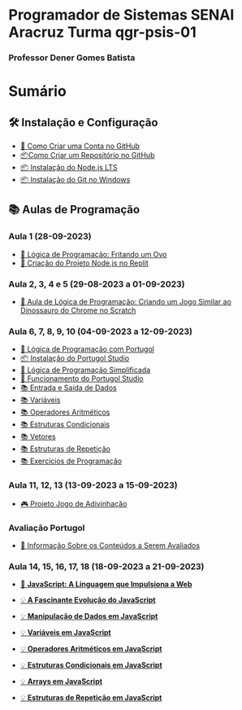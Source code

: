 # Programador de Sistemas SENAI Aracruz Turma qgr-psis-01
### Professor Dener Gomes Batista

# Sumário

## 🛠️ Instalação e Configuração
- [🚀 Como Criar uma Conta no GitHub](instalations.md#como-criar-uma-conta-no-github)
- [📦Como Criar um Repositório no GitHub](create_repository.md)
- [📦 Instalação do Node.js LTS](instalations.md#instalação-do-nodejs-lts)
- [📦 Instalação do Git no Windows](instalations.md#instalação-do-git-no-windows)

## 📚 Aulas de Programação
### Aula 1 (28-09-2023)
- [📖 Lógica de Programação: Fritando um Ovo](class%20(1)%2028-09-2023.md#lógica-de-programação-fritando-um-ovo)
- [📖 Criação do Projeto Node.js no Replit](class%20(1)%2028-09-2023.md#criação-do-projeto-nodejs-no-replit)

### Aula 2, 3, 4 e 5 (29-08-2023 a 01-09-2023)
- [📖 Aula de Lógica de Programação: Criando um Jogo Similar ao Dinossauro do Chrome no Scratch](class%20(2,3,4,5)%20from%2029-08-2023%20to%2001-09-2023.md#aula-de-lógica-de-programação-criando-um-jogo-similar-ao-dinossauro-do-chrome-no-scratch)

### Aula 6, 7, 8, 9, 10 (04-09-2023 a 12-09-2023)
- [📖 Lógica de Programação com Portugol](class%20(6,7,8,9,10)%20from%2004-09-2023%20to12-09-2023.md#-lógica-de-programação-com-portugol-)
- [📦 Instalação do Portugol Studio](class%20(6,7,8,9,10)%20from%2004-09-2023%20to12-09-2023.md#-instalação-do-portugol-studio)
- [📖 Lógica de Programação Simplificada](class%20(6,7,8,9,10)%20from%2004-09-2023%20to12-09-2023.md#-lógica-de-programação-simplificada)
- [🔧 Funcionamento do Portugol Studio](class%20(6,7,8,9,10)%20from%2004-09-2023%20to12-09-2023.md#️-funcionamento-do-portugol-studio)
- [📚 Entrada e Saída de Dados](class%20(6,7,8,9,10)%20from%2004-09-2023%20to12-09-2023.md#-entrada-e-saída-de-dados)
- [📚 Variáveis](class%20(6,7,8,9,10)%20from%2004-09-2023%20to12-09-2023.md#-variáveis)
- [📚 Operadores Aritméticos](class%20(6,7,8,9,10)%20from%2004-09-2023%20to12-09-2023.md#-operadores-aritméticos)
- [📚 Estruturas Condicionais](class%20(6,7,8,9,10)%20from%2004-09-2023%20to12-09-2023.md#-estruturas-condicionais)
- [📚 Vetores](class%20(6,7,8,9,10)%20from%2004-09-2023%20to12-09-2023.md#-vetores)
- [📚 Estruturas de Repetição](class%20(6,7,8,9,10)%20from%2004-09-2023%20to12-09-2023.md#-estruturas-de-repetição)
- [📚 Exercícios de Programação](class%20(6,7,8,9,10)%20from%2004-09-2023%20to12-09-2023.md#exercícios-de-programação)

### Aula 11, 12, 13 (13-09-2023 a 15-09-2023)
- [🎮 Projeto Jogo de Adivinhação](class%20(6,7,8,9,10)%20from%2004-09-2023%20to12-09-2023.md#projeto)

### Avaliação Portugol

- [📝 Informação Sobre os Conteúdos a Serem Avaliados](https://github.com/denerbatista/programador_de_sistemas_senai_qgr-psis-01/blob/main/avaliativo-logica-programacao.md)

### Aula 14, 15, 16, 17, 18 (18-09-2023 a 21-09-2023)

- [🚀 **JavaScript: A Linguagem que Impulsiona a Web**](class%20(14%2C%2015%2C%2016%2C%2017%2C%2018)%20from%2018-09-2023%20a%2022-09-2023.md#1-javascript-a-linguagem-que-impulsiona-a-web)

- [💡 **A Fascinante Evolução do JavaScript**](class%20(14%2C%2015%2C%2016%2C%2017%2C%2018)%20from%2018-09-2023%20a%2022-09-2023.md#2-a-fascinante-evolucao-do-javascript)

- [💡 **Manipulação de Dados em JavaScript**](class%20(14%2C%2015%2C%2016%2C%2017%2C%2018)%20from%2018-09-2023%20a%2022-09-2023.md#3-manipulacao-de-dados-em-javascript)

- [💡 **Variáveis em JavaScript**](class%20(14%2C%2015%2C%2016%2C%2017%2C%2018)%20from%2018-09-2023%20a%2022-09-2023.md#4-variaveis-em-javascript)

- [💡 **Operadores Aritméticos em JavaScript**](class%20(14%2C%2015%2C%2016%2C%2017%2C%2018)%20from%2018-09-2023%20a%2022-09-2023.md#5-operadores-aritmeticos-em-javascript)

- [💡 **Estruturas Condicionais em JavaScript**](class%20(14%2C%2015%2C%2016%2C%2017%2C%2018)%20from%2018-09-2023%20a%2022-09-2023.md#6-estruturas-condicionais-em-javascript)

- [💡 **Arrays em JavaScript**](class%20(14%2C%2015%2C%2016%2C%2017%2C%2018)%20from%2018-09-2023%20a%2022-09-2023.md#7-arrays-em-javascript)

- [💡 **Estruturas de Repetição em JavaScript**](class%20(14%2C%2015%2C%2016%2C%2017%2C%2018)%20from%2018-09-2023%20a%2022-09-2023.md#8-estruturas-de-repeticao-em-javascript)

